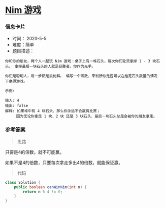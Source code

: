 # [Nim 游戏](https://leetcode-cn.com/problems/nim-game/)

### 信息卡片

- 时间： 2020-5-5
- 难度：简单
- 题目描述：

```
你和你的朋友，两个人一起玩 Nim 游戏：桌子上有一堆石头，每次你们轮流拿掉 1 - 3 块石头。 拿掉最后一块石头的人就是获胜者。你作为先手。

你们是聪明人，每一步都是最优解。 编写一个函数，来判断你是否可以在给定石头数量的情况下赢得游戏。

示例:

输入: 4
输出: false 
解释: 如果堆中有 4 块石头，那么你永远不会赢得比赛；
     因为无论你拿走 1 块、2 块 还是 3 块石头，最后一块石头总是会被你的朋友拿走。
```



### 参考答案

> 思路

只要是4的倍数，就不可能赢。

如果不是4的倍数，只要每次拿走多出4的倍数，就能保证赢。





> 代码

```java
class Solution {
    public boolean canWinNim(int n) {
        return n % 4 != 0;
    }
}
```
